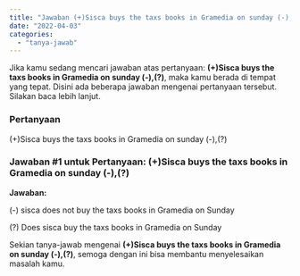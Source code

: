 ```yaml
---
title: "Jawaban (+)Sisca buys the taxs books in Gramedia on sunday (-),(?)​"
date: "2022-04-03"
categories: 
  - "tanya-jawab"
---
```


Jika kamu sedang mencari jawaban atas pertanyaan: **(+)Sisca buys the taxs books in Gramedia on sunday (-),(?)​**, maka kamu berada di tempat yang tepat. Disini ada beberapa jawaban mengenai pertanyaan tersebut. Silakan baca lebih lanjut.

### Pertanyaan

(+)Sisca buys the taxs books in Gramedia on sunday (-),(?)​

### Jawaban #1 untuk Pertanyaan: (+)Sisca buys the taxs books in Gramedia on sunday (-),(?)​

**Jawaban:**

(-) sisca does not buy the taxs books in Gramedia on Sunday

(?) Does sisca buy the taxs books in Gramedia on Sunday

Sekian tanya-jawab mengenai **(+)Sisca buys the taxs books in Gramedia on sunday (-),(?)​**, semoga dengan ini bisa membantu menyelesaikan masalah kamu.
